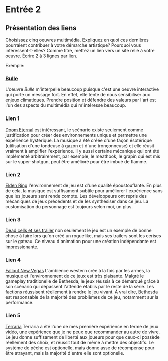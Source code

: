 # Entrée 2
## Présentation des liens
Choisissez cinq oeuvres multimédia. Expliquez en quoi ces dernières pourraient contribuer à votre démarche artistique? Pourquoi vous intéressent-t-elles? Comme titre, mettez un lien vers un site relié à votre oeuvre. Écrire 2 à 3 lignes par lien.

Exemple: 
### [Bulle](https://www.onf.ca/interactif/bulle/) 
L'oeuvre *Bulle* m'interpelle beaucoup puisque c'est une oeuvre interactive qui porte un message fort. En effet, elle tente de nous sensibiliser aux enjeux climatiques. Prendre position et défendre des valeurs par l'art est l'un des aspects du multimédia qui m'intéresse beaucoup. 

### Lien 1 
[Doom Eternal](https://bethesda.net/en/game/doom) est intéressant, le scénario existe seulement comme justification pour créer des environnements unique et permettre une expérience hystérique. La musique à été créée d'une façon ésotérique (utilisation d'une tondeuse à gazon et d'une tronçonneuse) et elle réusit vraiment à amplifier l'expérience. Il y aussi certaine mécanique qui ont été implémenté arbitrairement, par exemple, le meathook, le grapin qui est mis sur le super-shotgun, peut être amélioré pour être imbué de flamme.
### Lien 2 
[Elden Ring](https://store.steampowered.com/agecheck/app/1245620/) l'environnement de jeu est d'une qualité époustouflante. En plus de cela, la musique est suffisament subtile pour améliorer l'expérience sans que les joueurs sent rende compte. Les développeurs ont repris des mécaniques de jeux précédents et de les synthésiser dans ce jeu. La customisation du personnage est toujours selon moi, un plus.
### Lien 3 
[Dead cells et ses trailer](https://www.youtube.com/watch?v=gX4cGcwmdsY) non seulement le jeu est un exemple de bonne chose à faire lors qu'on créé un roguelike, mais ses trailers sont les cerises sur le gateau. Ce niveau d'animation pour une création indépendante est impressionante.
### Lien 4 
[Fallout New Vegas](https://store.steampowered.com/agecheck/app/22380/) L'ambience western crée à la fois par les armes, la musique et l'environnement de ce jeux est très plaisante. Malgré le gameplay traditionelle de Bethesda, le jeux réussis à ce démarqué grâce à son scénario qui dépassent l'attende établis par le reste de la série. Les factions réussisent réellement à rendre le jeu vivant. À vrai dire, Bethesda est responsable de la majorité des problèmes de ce jeu, notamment sur la performance.
### Lien 5 
[Terraria](https://terraria.org/) Terraria a été l'une de mes première expérience en terme de jeux vidéo, une expérience que je ne peux que recommander au autre de vivre. Le jeu donne suffisament de liberté aux joueurs pour que ceux-ci possède réellement des choix, et réussit tout de même à mettre des objectifs. Le système de pêche est optionelle, mais donne asse de récompense pour être atrayant, mais la majorité d'entre elle sont optionelle.
